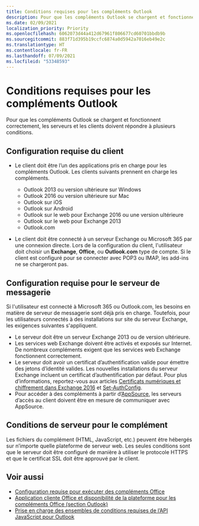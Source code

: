 ```yaml
---
title: Conditions requises pour les compléments Outlook
description: Pour que les compléments Outlook se chargent et fonctionnent correctement, les serveurs et les clients doivent répondre à plusieurs conditions.
ms.date: 02/09/2021
localization_priority: Priority
ms.openlocfilehash: 6062073d44a412d67961f806677cd60701bbdb9b
ms.sourcegitcommit: 883f71d395b19ccfc6874a0d5942a7016eb49e2c
ms.translationtype: HT
ms.contentlocale: fr-FR
ms.lasthandoff: 07/09/2021
ms.locfileid: "53348593"
---
```

# <a name="outlook-add-in-requirements"></a>Conditions requises pour les compléments Outlook

Pour que les compléments Outlook se chargent et fonctionnent correctement, les serveurs et les clients doivent répondre à plusieurs conditions.

## <a name="client-requirements"></a>Configuration requise du client

- Le client doit être l’un des applications pris en charge pour les compléments Outlook. Les clients suivants prennent en charge les compléments.

  - Outlook 2013 ou version ultérieure sur Windows
  - Outlook 2016 ou version ultérieure sur Mac
  - Outlook sur iOS
  - Outlook sur Android
  - Outlook sur le web pour Exchange 2016 ou une version ultérieure
  - Outlook sur le web pour Exchange 2013
  - Outlook.com

- Le client doit être connecté à un serveur Exchange ou Microsoft 365 par une connexion directe. Lors de la configuration du client, l'utilisateur doit choisir un **Exchange**, **Office**, ou **Outlook.com** type de compte. Si le client est configuré pour se connecter avec POP3 ou IMAP, les add-ins ne se chargeront pas.

## <a name="mail-server-requirements"></a>Configuration requise pour le serveur de messagerie

Si l'utilisateur est connecté à Microsoft 365 ou Outlook.com, les besoins en matière de serveur de messagerie sont déjà pris en charge. Toutefois, pour les utilisateurs connectés à des installations sur site du serveur Exchange, les exigences suivantes s'appliquent.

- Le serveur doit être un serveur Exchange 2013 ou de version ultérieure.
- Les services web Exchange doivent être activés et exposés sur Internet. De nombreux compléments exigent que les services web Exchange fonctionnent correctement.
- Le serveur doit avoir un certificat d’authentification valide pour émettre des jetons d’identité valides. Les nouvelles installations du serveur Exchange incluent un certificat d’authentification par défaut. Pour plus d’informations, reportez-vous aux articles [Certificats numériques et chiffrement dans Exchange 2016](/Exchange/architecture/client-access/certificates) et [Set-AuthConfig](/powershell/module/exchange/organization/Set-AuthConfig).
- Pour accéder à des compléments à partir d’[AppSource](https://appsource.microsoft.com/marketplace/apps?product=office&page=1&src=office&corrid=a35323d5-0e3d-4cc0-ba44-57537d74aae8&omexanonuid=581941df-1c6f-4eda-89e7-651af8aeaeb2), les serveurs d’accès au client doivent être en mesure de communiquer avec AppSource.

## <a name="add-in-server-requirements"></a>Conditions de serveur pour le complément

Les fichiers du complément (HTML, JavaScript, etc.) peuvent être hébergés sur n’importe quelle plateforme de serveur web. Les seules conditions sont que le serveur doit être configuré de manière à utiliser le protocole HTTPS et que le certificat SSL doit être approuvé par le client.

## <a name="see-also"></a>Voir aussi

- [Configuration requise pour exécuter des compléments Office](../concepts/requirements-for-running-office-add-ins.md)
- [Application cliente Office et disponibilité de la plateforme pour les compléments Office (section Outlook)](../overview/office-add-in-availability.md#outlook)
- [Prise en charge des ensembles de conditions requises de l’API JavaScript pour Outlook](../reference/requirement-sets/outlook-api-requirement-sets.md#requirement-sets-supported-by-exchange-servers-and-outlook-clients)
